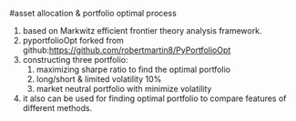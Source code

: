 #asset allocation & portfolio optimal process
1. based on Markwitz efficient frontier theory analysis framework.
2. pyportfolioOpt forked from github:https://github.com/robertmartin8/PyPortfolioOpt
3. constructing three portfolio:
    1. maximizing sharpe ratio to find the optimal portfolio
    2. long/short & limited volatility 10%
    3. market neutral portfolio with minimize volatility
4. it also can be used for finding optimal portfolio  to compare features of different methods.